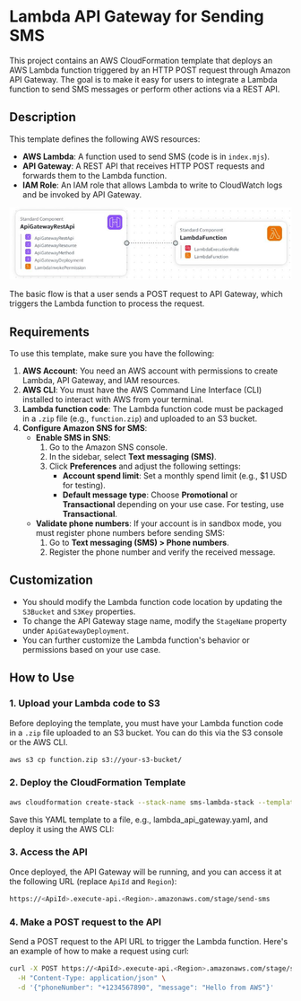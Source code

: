 # Lambda API Gateway for Sending SMS

This project contains an AWS CloudFormation template that deploys an AWS Lambda function triggered by an HTTP POST request through Amazon API Gateway. The goal is to make it easy for users to integrate a Lambda function to send SMS messages or perform other actions via a REST API.

## Description

This template defines the following AWS resources:
- **AWS Lambda**: A function used to send SMS (code is in `index.mjs`).
- **API Gateway**: A REST API that receives HTTP POST requests and forwards them to the Lambda function.
- **IAM Role**: An IAM role that allows Lambda to write to CloudWatch logs and be invoked by API Gateway.

<p align="center">
  <img src="img/project.JPG" alt="Preview">
</p>

The basic flow is that a user sends a POST request to API Gateway, which triggers the Lambda function to process the request.

## Requirements

To use this template, make sure you have the following:

1. **AWS Account**: You need an AWS account with permissions to create Lambda, API Gateway, and IAM resources.
2. **AWS CLI**: You must have the AWS Command Line Interface (CLI) installed to interact with AWS from your terminal.
3. **Lambda function code**: The Lambda function code must be packaged in a `.zip` file (e.g., `function.zip`) and uploaded to an S3 bucket.
4. **Configure Amazon SNS for SMS**:
   - **Enable SMS in SNS**:
     1. Go to the Amazon SNS console.
     2. In the sidebar, select **Text messaging (SMS)**.
     3. Click **Preferences** and adjust the following settings:
        - **Account spend limit**: Set a monthly spend limit (e.g., $1 USD for testing).
        - **Default message type**: Choose **Promotional** or **Transactional** depending on your use case. For testing, use **Transactional**.
   - **Validate phone numbers**:
     If your account is in sandbox mode, you must register phone numbers before sending SMS:
     1. Go to **Text messaging (SMS) > Phone numbers**.
     2. Register the phone number and verify the received message.

## Customization

- You should modify the Lambda function code location by updating the `S3Bucket` and `S3Key` properties.
- To change the API Gateway stage name, modify the `StageName` property under `ApiGatewayDeployment`.
- You can further customize the Lambda function's behavior or permissions based on your use case.

## How to Use

### 1. **Upload your Lambda code to S3**

Before deploying the template, you must have your Lambda function code in a `.zip` file uploaded to an S3 bucket. You can do this via the S3 console or the AWS CLI.

```bash
aws s3 cp function.zip s3://your-s3-bucket/
```
### 2. Deploy the CloudFormation Template

```bash
aws cloudformation create-stack --stack-name sms-lambda-stack --template-body file://sms-lambda-iac.yaml --capabilities CAPABILITY_IAM
```
Save this YAML template to a file, e.g., lambda_api_gateway.yaml, and deploy it using the AWS CLI:

### 3. Access the API
Once deployed, the API Gateway will be running, and you can access it at the following URL (replace `ApiId` and `Region`):

```bash
https://<ApiId>.execute-api.<Region>.amazonaws.com/stage/send-sms
```

### 4. Make a POST request to the API
Send a POST request to the API URL to trigger the Lambda function. Here's an example of how to make a request using curl:

```bash
curl -X POST https://<ApiId>.execute-api.<Region>.amazonaws.com/stage/send-sms \
  -H "Content-Type: application/json" \
  -d '{"phoneNumber": "+1234567890", "message": "Hello from AWS"}'
```

